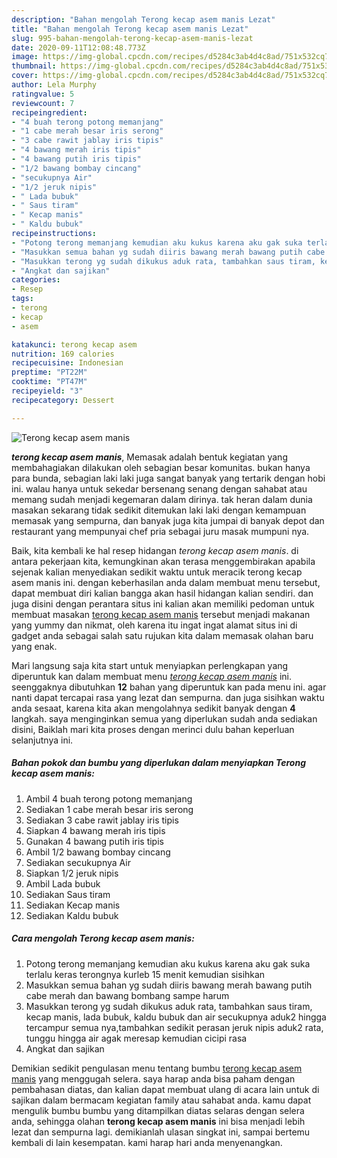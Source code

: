 ```yaml
---
description: "Bahan mengolah Terong kecap asem manis Lezat"
title: "Bahan mengolah Terong kecap asem manis Lezat"
slug: 995-bahan-mengolah-terong-kecap-asem-manis-lezat
date: 2020-09-11T12:08:48.773Z
image: https://img-global.cpcdn.com/recipes/d5284c3ab4d4c8ad/751x532cq70/terong-kecap-asem-manis-foto-resep-utama.jpg
thumbnail: https://img-global.cpcdn.com/recipes/d5284c3ab4d4c8ad/751x532cq70/terong-kecap-asem-manis-foto-resep-utama.jpg
cover: https://img-global.cpcdn.com/recipes/d5284c3ab4d4c8ad/751x532cq70/terong-kecap-asem-manis-foto-resep-utama.jpg
author: Lela Murphy
ratingvalue: 5
reviewcount: 7
recipeingredient:
- "4 buah terong potong memanjang"
- "1 cabe merah besar iris serong"
- "3 cabe rawit jablay iris tipis"
- "4 bawang merah iris tipis"
- "4 bawang putih iris tipis"
- "1/2 bawang bombay cincang"
- "secukupnya Air"
- "1/2 jeruk nipis"
- " Lada bubuk"
- " Saus tiram"
- " Kecap manis"
- " Kaldu bubuk"
recipeinstructions:
- "Potong terong memanjang kemudian aku kukus karena aku gak suka terlalu keras terongnya kurleb 15 menit kemudian sisihkan"
- "Masukkan semua bahan yg sudah diiris bawang merah bawang putih cabe merah dan bawang bombang sampe harum"
- "Masukkan terong yg sudah dikukus aduk rata, tambahkan saus tiram, kecap manis, lada bubuk, kaldu bubuk dan air secukupnya aduk2 hingga tercampur semua nya,tambahkan sedikit perasan jeruk nipis aduk2 rata, tunggu hingga air agak meresap kemudian cicipi rasa"
- "Angkat dan sajikan"
categories:
- Resep
tags:
- terong
- kecap
- asem

katakunci: terong kecap asem 
nutrition: 169 calories
recipecuisine: Indonesian
preptime: "PT22M"
cooktime: "PT47M"
recipeyield: "3"
recipecategory: Dessert

---
```



![Terong kecap asem manis](https://img-global.cpcdn.com/recipes/d5284c3ab4d4c8ad/751x532cq70/terong-kecap-asem-manis-foto-resep-utama.jpg)

<b><i>terong kecap asem manis</i></b>, Memasak adalah bentuk kegiatan yang membahagiakan dilakukan oleh sebagian besar komunitas. bukan hanya para bunda, sebagian laki laki juga sangat banyak yang tertarik dengan hobi ini. walau hanya untuk sekedar bersenang senang dengan sahabat atau memang sudah menjadi kegemaran dalam dirinya. tak heran dalam dunia masakan sekarang tidak sedikit ditemukan laki laki dengan kemampuan memasak yang sempurna, dan banyak juga kita jumpai di banyak depot dan restaurant yang mempunyai chef pria sebagai juru masak mumpuni nya.



Baik, kita kembali ke hal resep hidangan <i>terong kecap asem manis</i>. di antara pekerjaan kita, kemungkinan akan terasa menggembirakan apabila sejenak kalian menyediakan sedikit waktu untuk meracik terong kecap asem manis ini. dengan keberhasilan anda dalam membuat menu tersebut, dapat membuat diri kalian bangga akan hasil hidangan kalian sendiri. dan juga disini dengan perantara situs ini kalian akan memiliki pedoman untuk membuat masakan <u>terong kecap asem manis</u> tersebut menjadi makanan yang yummy dan nikmat, oleh karena itu ingat ingat alamat situs ini di gadget anda sebagai salah satu rujukan kita dalam memasak olahan baru yang enak.


Mari langsung saja kita start untuk menyiapkan perlengkapan yang diperuntuk kan dalam membuat menu <u><i>terong kecap asem manis</i></u> ini. seenggaknya dibutuhkan <b>12</b> bahan yang diperuntuk kan pada menu ini. agar nanti dapat tercapai rasa yang lezat dan sempurna. dan juga sisihkan waktu anda sesaat, karena kita akan mengolahnya sedikit banyak dengan <b>4</b> langkah. saya menginginkan semua yang diperlukan sudah anda sediakan disini, Baiklah mari kita proses dengan merinci dulu bahan keperluan selanjutnya ini.

<!--inarticleads1-->

##### Bahan pokok dan bumbu yang diperlukan dalam menyiapkan Terong kecap asem manis:

1. Ambil 4 buah terong potong memanjang
1. Sediakan 1 cabe merah besar iris serong
1. Sediakan 3 cabe rawit jablay iris tipis
1. Siapkan 4 bawang merah iris tipis
1. Gunakan 4 bawang putih iris tipis
1. Ambil 1/2 bawang bombay cincang
1. Sediakan secukupnya Air
1. Siapkan 1/2 jeruk nipis
1. Ambil  Lada bubuk
1. Sediakan  Saus tiram
1. Sediakan  Kecap manis
1. Sediakan  Kaldu bubuk




<!--inarticleads2-->

##### Cara mengolah Terong kecap asem manis:

1. Potong terong memanjang kemudian aku kukus karena aku gak suka terlalu keras terongnya kurleb 15 menit kemudian sisihkan
1. Masukkan semua bahan yg sudah diiris bawang merah bawang putih cabe merah dan bawang bombang sampe harum
1. Masukkan terong yg sudah dikukus aduk rata, tambahkan saus tiram, kecap manis, lada bubuk, kaldu bubuk dan air secukupnya aduk2 hingga tercampur semua nya,tambahkan sedikit perasan jeruk nipis aduk2 rata, tunggu hingga air agak meresap kemudian cicipi rasa
1. Angkat dan sajikan




Demikian sedikit pengulasan menu tentang bumbu <u>terong kecap asem manis</u> yang menggugah selera. saya harap anda bisa paham dengan pembahasan diatas, dan kalian dapat membuat ulang di acara lain untuk di sajikan dalam bermacam kegiatan family atau sahabat anda. kamu dapat mengulik bumbu bumbu yang ditampilkan diatas selaras dengan selera anda, sehingga olahan <b>terong kecap asem manis</b> ini bisa menjadi lebih lezat dan sempurna lagi. demikianlah ulasan singkat ini, sampai bertemu kembali di lain kesempatan. kami harap hari anda menyenangkan.

